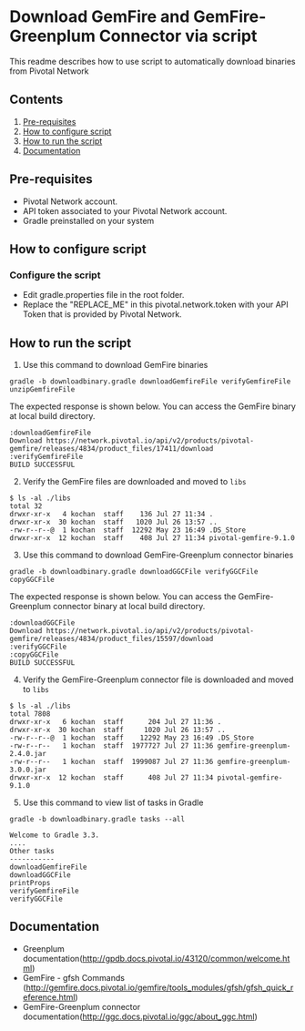 # Download GemFire and GemFire-Greenplum Connector via script

This readme describes how to use script to automatically download binaries from Pivotal Network

## Contents
1. [Pre-requisites](#pre-requisites)
2. [How to configure script](#configure)
3. [How to run the script](#run)
4. [Documentation](#documentation)

## <a name="pre-requisites"></a>Pre-requisites

- Pivotal Network account.
- API token associated to your Pivotal Network account.
- Gradle preinstalled on your system

## <a name="configure"></a>How to configure script
### Configure the script
-  Edit gradle.properties file in the root folder.
-  Replace the "REPLACE_ME" in this pivotal.network.token with your API Token that is provided by Pivotal Network.


## <a name="run"></a>How to run the script
1. Use this command to download GemFire binaries
```
gradle -b downloadbinary.gradle downloadGemfireFile verifyGemfireFile unzipGemfireFile
```
The expected response is shown below. You can access the GemFire binary at local build directory.
```
:downloadGemfireFile
Download https://network.pivotal.io/api/v2/products/pivotal-gemfire/releases/4834/product_files/17411/download
:verifyGemfireFile
BUILD SUCCESSFUL
```

2. Verify the GemFire files are downloaded and moved to `libs`
```
$ ls -al ./libs
total 32
drwxr-xr-x   4 kochan  staff    136 Jul 27 11:34 .
drwxr-xr-x  30 kochan  staff   1020 Jul 26 13:57 ..
-rw-r--r--@  1 kochan  staff  12292 May 23 16:49 .DS_Store
drwxr-xr-x  12 kochan  staff    408 Jul 27 11:34 pivotal-gemfire-9.1.0
```

3. Use this command to download GemFire-Greenplum connector binaries
```
gradle -b downloadbinary.gradle downloadGGCFile verifyGGCFile copyGGCFile
```
The expected response is shown below. You can access the GemFire-Greenplum connector binary at local build directory.
```
:downloadGGCFile
Download https://network.pivotal.io/api/v2/products/pivotal-gemfire/releases/4834/product_files/15597/download
:verifyGGCFile
:copyGGCFile
BUILD SUCCESSFUL
```

4. Verify the GemFire-Greenplum connector file is downloaded and moved to `libs`
```
$ ls -al ./libs
total 7808
drwxr-xr-x   6 kochan  staff      204 Jul 27 11:36 .
drwxr-xr-x  30 kochan  staff     1020 Jul 26 13:57 ..
-rw-r--r--@  1 kochan  staff    12292 May 23 16:49 .DS_Store
-rw-r--r--   1 kochan  staff  1977727 Jul 27 11:36 gemfire-greenplum-2.4.0.jar
-rw-r--r--   1 kochan  staff  1999087 Jul 27 11:36 gemfire-greenplum-3.0.0.jar
drwxr-xr-x  12 kochan  staff      408 Jul 27 11:34 pivotal-gemfire-9.1.0
```

5. Use this command to view list of tasks in Gradle
```
gradle -b downloadbinary.gradle tasks --all
```

```
Welcome to Gradle 3.3.
....
Other tasks
-----------
downloadGemfireFile
downloadGGCFile
printProps
verifyGemfireFile
verifyGGCFile
```

## <a name="documentation"></a>Documentation
* Greenplum documentation(http://gpdb.docs.pivotal.io/43120/common/welcome.html)
* GemFire - gfsh Commands (http://gemfire.docs.pivotal.io/gemfire/tools_modules/gfsh/gfsh_quick_reference.html)
* GemFire-Greenplum connector documentation(http://ggc.docs.pivotal.io/ggc/about_ggc.html)
